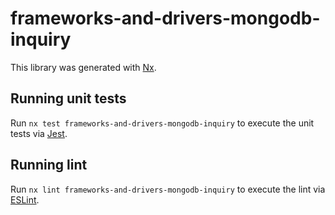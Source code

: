 # frameworks-and-drivers-mongodb-inquiry

This library was generated with [Nx](https://nx.dev).

## Running unit tests

Run `nx test frameworks-and-drivers-mongodb-inquiry` to execute the unit tests via [Jest](https://jestjs.io).

## Running lint

Run `nx lint frameworks-and-drivers-mongodb-inquiry` to execute the lint via [ESLint](https://eslint.org/).
